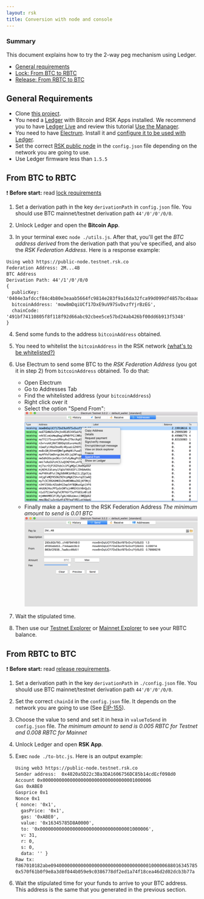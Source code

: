 ```yaml
---
layout: rsk
title: Conversion with node and console
---
```


### Summary
This document explains how to try the 2-way peg mechanism using Ledger. 
- [General requirements](#general-requirements)
- [Lock: From BTC to RBTC](#from-btc-to-rbtc)
- [Release: From RBTC to BTC](#from-rbtc-to-btc)

## General Requirements
* Clone [this project](https://github.com/rsksmart/utilities/tree/master/peg/hw/ledger).
* You need a [Ledger](https://www.ledger.com/) with Bitcoin and RSK Apps installed. We recommend you to have [Ledger Live](https://www.ledger.com/pages/ledger-live) and review this tutorial [Use the Manager](https://support.ledgerwallet.com/hc/en-us/articles/360006523674-Use-the-Manager).
* You need to have [Electrum](https://electrum.org/). Install it and [configure it to be used with Ledger](https://support.ledgerwallet.com/hc/en-us/articles/115005161925-Set-up-and-use-Electrum).
* Set the correct [RSK public node](/rsk/public-nodes) in the `config.json` file depending on the network you are going to use.
* Use Ledger firmware less than `1.5.5`


## From BTC to RBTC
:exclamation: **Before start:** read [lock requirements](/rsk/rbtc/conversion/#locking-from-btc-to-rbtc)
1. Set a derivation path in the key `derivationPath` in `config.json` file. You should use BTC mainnet/testnet derivation path `44'/0'/0'/0/0`. 
2. Unlock Ledger and open the **Bitcoin App**.
      
3. In your terminal exec ```node ./utils.js```. After that, you'll get the *BTC address derived* from the derivation path that you've specified, and also the *RSK Federation Address*. Here is a response example: 
```
Using web3 https://public-node.testnet.rsk.co
Federation Address: 2M...4B
BTC Address
Derivation Path: 44'/1'/0'/0/0
{ 
  publicKey: '0404e3afdccf84c4b80e3eaab5664fc9814e283f9a16da32fca99d099df4857bc4baad8a78bf5aa60d14e5f6ad8650bede1c2347aceb4a2efe6afb461047f2bfb0',
  bitcoinAddress: 'mow8mDqiUCf17DxE9uV97SvDvzfYjrBzEG',
  chainCode: '491bf74110805f8f118f92d66abc92cbee5ce57bd24ab426bf00dd6b913f5348' 
}
```
4. Send some funds to the address `bitcoinAddress` obtained. 

5. You need to whitelist the `bitcoinAddress` in the RSK network [(what's to be whitelisted?)](/rsk/rbtc/conversion/whitelist)
6. Use Electrum to send some BTC to the *RSK Federation Address* (you got it in step 2) from `bitcoinAddress` obtained. To do that:
    - Open Electrum  
    - Go to Addresses Tab
    - Find the whitelisted address (your `bitcoinAddress`)
    - Right click over it
    - Select the option "Spend From":
![Spend from](/assets/img/rsk/peg-ledger/electrumSpendFromOption.png)
    - Finally make a payment to the RSK Federation Address
*The minimum amount to send is 0.01 BTC*
![Sending Payment](/assets/img/rsk/peg-ledger/electrumSpendFrom.png)
    
7. Wait the stipulated time.

8. Then use our [Testnet Explorer](https://explorer.testnet.rsk.co) or [Mainnet Explorer](https://explorer.rsk.co) to see your RBTC balance.



## From RBTC to BTC
:exclamation: **Before start:** read [release requirements](/rsk/rbtc/conversion/#releasing-from-rbtc-to-btc).
1. Set a derivation path in the key `derivationPath` in `./config.json` file. You should use BTC mainnet/testnet derivation path `44'/0'/0'/0/0`. 

2. Set the correct `chainId` in the `config.json` file. It depends on the network you are going to use (See [EIP-155](https://github.com/ethereum/EIPs/blob/master/EIPS/eip-155.md#list-of-chain-ids)).

3. Choose the value to send and set it in hexa in `valueToSend` in `config.json` file. 
*The minimum amount to send is 0.005 RBTC for Testnet and 0.008 RBTC for Mainnet*

4. Unlock Ledger and open **RSK App**.

5. Exec `node ./to-btc.js`. Here is an output example:
    ```
    Using web3 https://public-node.testnet.rsk.co
    Sender address:  0x4820a5D22c3Ba3DA1606756DC85b14cdEcf098d0
    Account 0x0000000000000000000000000000000001000006
    Gas 0xABE0
    Gasprice 0x1
    Nonce 0x1
    { nonce: '0x1',
      gasPrice: '0x1',
      gas: '0xABE0',
      value: '0x16345785D8A0000',
      to: '0x0000000000000000000000000000000001000006',
      v: 31,
      r: 0,
      s: 0,
      data: '' }
    Raw tx:  f867010182abe094000000000000000000000000000000000100000688016345785d8a00008061a056c169b8a889e4b1352b89808d1315e7bb23b1dbec81299d076b4a6879bd0b45a005a9979c7684e49c9d6b0fe5f40289910606b4cee09a3431ed85ce77fb223fd1
    0x570f61b0f9e8a3d8f044b059e9c0386778df2ed1a74f18cea46d2d02dcb3b77a
    ```

6. Wait the stipulated time for your funds to arrive to your BTC address. This address is the same that you generated in the previous section.